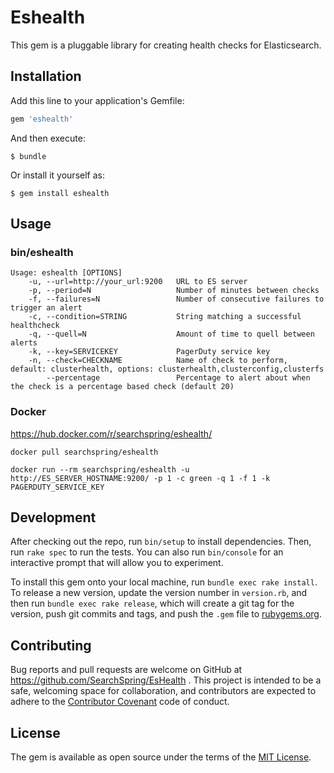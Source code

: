 # Eshealth

This gem is a pluggable library for creating health checks for Elasticsearch.

## Installation

Add this line to your application's Gemfile:

```ruby
gem 'eshealth'
```

And then execute:

    $ bundle

Or install it yourself as:

    $ gem install eshealth

## Usage

### bin/eshealth

```
Usage: eshealth [OPTIONS]
    -u, --url=http://your_url:9200   URL to ES server
    -p, --period=N                   Number of minutes between checks
    -f, --failures=N                 Number of consecutive failures to trigger an alert
    -c, --condition=STRING           String matching a successful healthcheck
    -q, --quell=N                    Amount of time to quell between alerts
    -k, --key=SERVICEKEY             PagerDuty service key
    -n, --check=CHECKNAME            Name of check to perform, default: clusterhealth, options: clusterhealth,clusterconfig,clusterfs
        --percentage                 Percentage to alert about when the check is a percentage based check (default 20)
```

### Docker

https://hub.docker.com/r/searchspring/eshealth/

```
docker pull searchspring/eshealth
```

```
docker run --rm searchspring/eshealth -u http://ES_SERVER_HOSTNAME:9200/ -p 1 -c green -q 1 -f 1 -k PAGERDUTY_SERVICE_KEY
```

## Development

After checking out the repo, run `bin/setup` to install dependencies. Then, run `rake spec` to run the tests. You can also run `bin/console` for an interactive prompt that will allow you to experiment.

To install this gem onto your local machine, run `bundle exec rake install`. To release a new version, update the version number in `version.rb`, and then run `bundle exec rake release`, which will create a git tag for the version, push git commits and tags, and push the `.gem` file to [rubygems.org](https://rubygems.org).

## Contributing

Bug reports and pull requests are welcome on GitHub at https://github.com/SearchSpring/EsHealth . This project is intended to be a safe, welcoming space for collaboration, and contributors are expected to adhere to the [Contributor Covenant](http://contributor-covenant.org) code of conduct.


## License

The gem is available as open source under the terms of the [MIT License](http://opensource.org/licenses/MIT).

